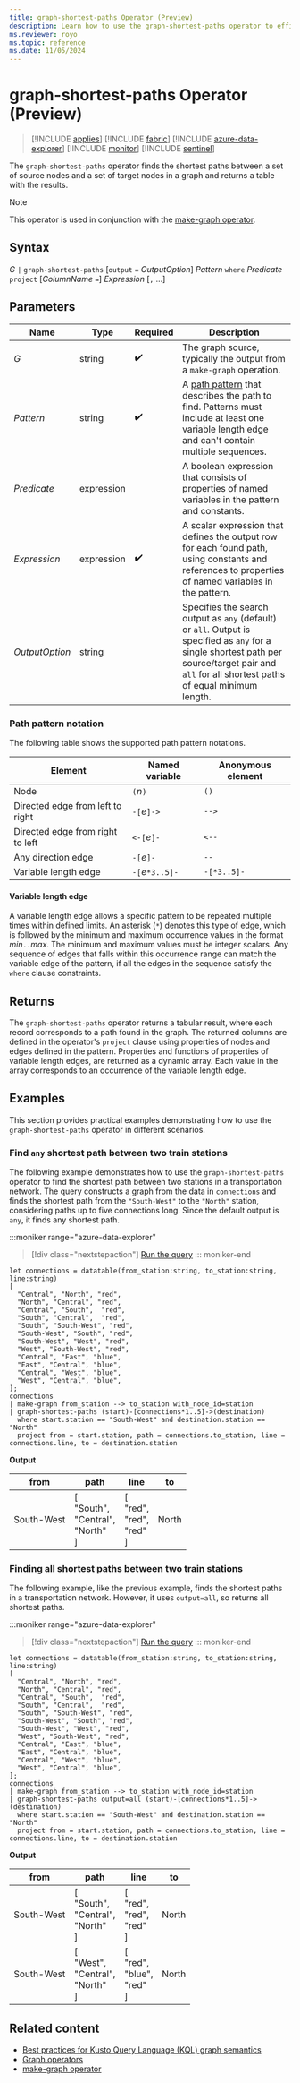 ```yaml
---
title: graph-shortest-paths Operator (Preview)
description: Learn how to use the graph-shortest-paths operator to efficiently find the shortest paths from a given set of source nodes to a set of target nodes within a graph
ms.reviewer: royo
ms.topic: reference
ms.date: 11/05/2024
---
```


# graph-shortest-paths Operator (Preview)

> [!INCLUDE [applies](../includes/applies-to-version/applies.md)] [!INCLUDE [fabric](../includes/applies-to-version/fabric.md)] [!INCLUDE [azure-data-explorer](../includes/applies-to-version/azure-data-explorer.md)] [!INCLUDE [monitor](../includes/applies-to-version/monitor.md)] [!INCLUDE [sentinel](../includes/applies-to-version/sentinel.md)]

The `graph-shortest-paths` operator finds the shortest paths between a set of source nodes and a set of target nodes in a graph and returns a table with the results.

> [!NOTE]
> This operator is used in conjunction with the [make-graph operator](make-graph-operator.md).

## Syntax

*G* `|` `graph-shortest-paths` [`output` `=` *OutputOption*] *Pattern* `where` *Predicate* `project` [*ColumnName* `=`] *Expression* [`,` ...]

## Parameters

| Name | Type | Required |Description |
|---------------|-------------|----------|-----------------------------|
| *G* | string | :heavy_check_mark: | The graph source, typically the output from a `make-graph` operation.                                                 |
| *Pattern* | string | :heavy_check_mark: | A [path pattern](#path-pattern-notation) that describes the path to find. Patterns must include at least one variable length edge and can't contain multiple sequences. |
| *Predicate* | expression | | A boolean expression that consists of properties of named variables in the pattern and constants. |
| *Expression* | expression | :heavy_check_mark: | A scalar expression that defines the output row for each found path, using constants and references to properties of named variables in the pattern. |
| *OutputOption*| string | | Specifies the search output as `any` (default) or `all`. Output is specified as `any` for a single shortest path per source/target pair and `all` for all shortest paths of equal minimum length. |

### Path pattern notation

The following table shows the supported path pattern notations.

| Element                  | Named variable | Anonymous element |
|--------------------------|----------------|-----------|
| Node                     | `(`*n*`)`      | `()`      |
| Directed edge from left to right | `-[`*e*`]->` | `-->`     |
| Directed edge from right to left | `<-[`*e*`]-` | `<--`     |
| Any direction edge       | `-[`*e*`]-`    | `--`      |
| Variable length edge     | `-[`*e*`*3..5]-` | `-[*3..5]-` |

#### Variable length edge

A variable length edge allows a specific pattern to be repeated multiple times within defined limits. An asterisk (`*`) denotes this type of edge, which is followed by the minimum and maximum occurrence values in the format *min*`..`*max*. The minimum and maximum values must be integer scalars. Any sequence of edges that falls within this occurrence range can match the variable edge of the pattern, if all the edges in the sequence satisfy the `where` clause constraints.

## Returns

The `graph-shortest-paths` operator returns a tabular result, where each record corresponds to a path found in the graph. The returned columns are defined in the operator's `project` clause using properties of nodes and edges defined in the pattern. Properties and functions of properties of variable length edges, are returned as a dynamic array. Each value in the array corresponds to an occurrence of the variable length edge.

## Examples

This section provides practical examples demonstrating how to use the `graph-shortest-paths` operator in different scenarios.

### Find `any` shortest path between two train stations

The following example demonstrates how to use the `graph-shortest-paths` operator to find the shortest path between two stations in a transportation network. The query constructs a graph from the data in `connections` and finds the shortest path from the `"South-West"` to the `"North"` station, considering paths up to five connections long. Since the default output is `any`, it finds any shortest path.

:::moniker range="azure-data-explorer"
> [!div class="nextstepaction"]
> <a href="https://dataexplorer.azure.com/clusters/help/databases/Samples?query=H4sIAAAAAAAAA3VSPW%2FDIBDd%2FStOnuzKWOrQpZWzVF27dOgQRRYJNJA6YAFRlv74HjhOjziVF3gf9w7fDTLAzhojd0Fb46EDwQN%2B20FWX84ee483ZJ59cNrsGwh2AQ3ayMulhmINBUD5Kk1wfCgbKN%2BtCyoenBRlE8krQlSJvLV%2B2FMSUnrGiO4unQ7sU%2FqQl8%2Fxq%2Fw%2FwbJAZr0TQPp%2F4xO5HU7yws4QURGWoHPhiaXBC2uxeYGCTrH4gSP%2Flmzv%2BKiAzhEYW5EZwlkH1RsrZK9FdwHRnYzMKxwUhrKRB%2BWhQt6Fmq1J1MNj2z5t2KoSqNMm%2BWts9qykk5AM7ZzVddlPA24EEFumm1YEC43OHjArPQK3M6vYQGwMUdJQ%2B%2Fe4aTNv6AjFLY6bvsz%2BBe1b5s0PAwAA" target="_blank">Run the query</a>
::: moniker-end

```kusto
let connections = datatable(from_station:string, to_station:string, line:string) 
[ 
  "Central", "North", "red",
  "North", "Central", "red", 
  "Central", "South",  "red", 
  "South", "Central",  "red", 
  "South", "South-West", "red", 
  "South-West", "South", "red", 
  "South-West", "West", "red", 
  "West", "South-West", "red", 
  "Central", "East", "blue", 
  "East", "Central", "blue", 
  "Central", "West", "blue",
  "West", "Central", "blue",
]; 
connections 
| make-graph from_station --> to_station with_node_id=station
| graph-shortest-paths (start)-[connections*1..5]->(destination)
  where start.station == "South-West" and destination.station == "North"
  project from = start.station, path = connections.to_station, line = connections.line, to = destination.station
```

**Output**

|from|path|line|to|
|---|---|---|---|
|South-West|[<br>  "South",<br>  "Central",<br>  "North"<br>]|[<br>  "red",<br>  "red",<br>  "red"<br>]|North|

### Finding all shortest paths between two train stations

The following example, like the previous example, finds the shortest paths in a transportation network. However, it uses `output=all`, so returns all shortest paths.

:::moniker range="azure-data-explorer"
> [!div class="nextstepaction"]
> <a href="https://dataexplorer.azure.com/clusters/help/databases/Samples?query=H4sIAAAAAAAAA3VSPW%2BDMBDd%2BRUnJqgwUocurchSde3SoUMUISdcY1LHRsYoS398zwbSI6Risd%2FHvTN3Gj0crDF48K01PVTQSE%2FfXmP25ey57ulGzHPvXWuOBXi7gnRrcLrkkGwhAUhf0XgndVpA%2Bm6dV%2BHgsEmLQF4RporkrfXDDlHI6Rljurt0PIhP7P2y%2FBK%2Fyv8TrAssrHcCWP9vciT3esCJnSGmYixD58Ijy4NX1mT3AgmfYvIDZ%2FmN4uhkp4DPEYTYsBnCpfWqNrbBum2qCSR3NIpe0aAoVHTSqx7ovd3gK6k1ZCR1PhdblvrwWJZPO7HJGrK0JpbKqe%2BLQocQDeUcW1WL%2FwfSNMBsC924LVSoc%2FZEWfE9tKiLigWEHgllDZV%2F7xyX9IYOUFjosPTr7F%2FiorS0GgMAAA%3D%3D" target="_blank">Run the query</a>
::: moniker-end

```kusto
let connections = datatable(from_station:string, to_station:string, line:string) 
[ 
  "Central", "North", "red",
  "North", "Central", "red", 
  "Central", "South",  "red", 
  "South", "Central",  "red", 
  "South", "South-West", "red", 
  "South-West", "South", "red", 
  "South-West", "West", "red", 
  "West", "South-West", "red", 
  "Central", "East", "blue", 
  "East", "Central", "blue", 
  "Central", "West", "blue",
  "West", "Central", "blue",
]; 
connections 
| make-graph from_station --> to_station with_node_id=station
| graph-shortest-paths output=all (start)-[connections*1..5]->(destination)
  where start.station == "South-West" and destination.station == "North"
  project from = start.station, path = connections.to_station, line = connections.line, to = destination.station
```

**Output**

|from|path|line|to|
|---|---|---|---|
|South-West|[<br>  "South",<br>  "Central",<br>  "North"<br>]|[<br>  "red",<br>  "red",<br>  "red"<br>]|North|
|South-West|[<br>  "West",<br>  "Central",<br>  "North"<br>]|[<br>  "red",<br>  "blue",<br>  "red"<br>]|North|

## Related content

* [Best practices for Kusto Query Language (KQL) graph semantics](../../graph-best-practices.md)
* [Graph operators](graph-operators.md)
* [make-graph operator](make-graph-operator.md)

